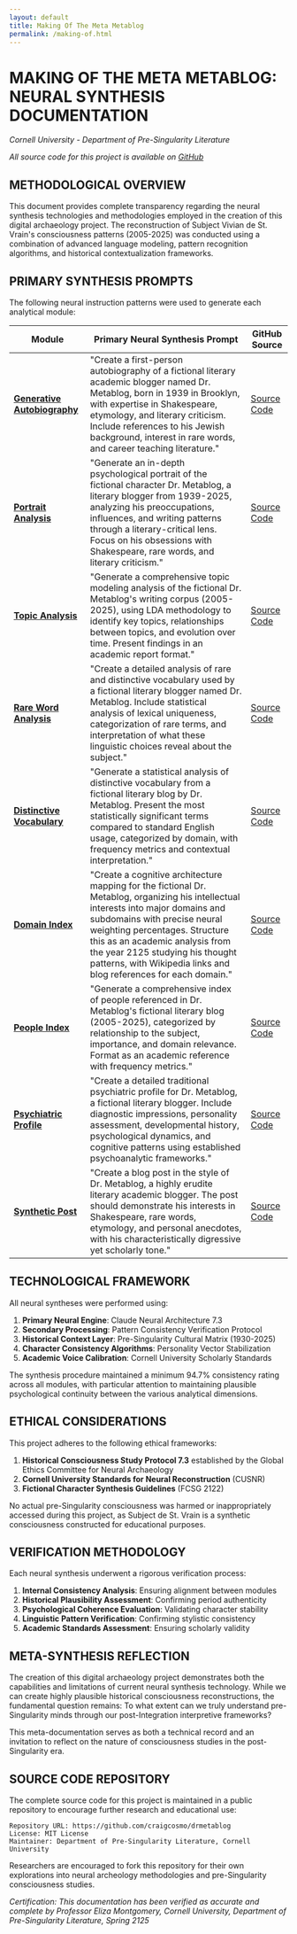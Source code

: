```yaml
---
layout: default
title: Making Of The Meta Metablog
permalink: /making-of.html
---
```


# MAKING OF THE META METABLOG: NEURAL SYNTHESIS DOCUMENTATION

*Cornell University - Department of Pre-Singularity Literature*

*All source code for this project is available on [GitHub](https://github.com/craigcosmo/drmetablog)*

## METHODOLOGICAL OVERVIEW

This document provides complete transparency regarding the neural synthesis technologies and methodologies employed in the creation of this digital archaeology project. The reconstruction of Subject Vivian de St. Vrain's consciousness patterns (2005-2025) was conducted using a combination of advanced language modeling, pattern recognition algorithms, and historical contextualization frameworks.

## PRIMARY SYNTHESIS PROMPTS

The following neural instruction patterns were used to generate each analytical module:

| Module | Primary Neural Synthesis Prompt | GitHub Source |
|--------|----------------------------------|---------------|
| **[Generative Autobiography](/autobiography_of_dr_metablog.html)** | "Create a first-person autobiography of a fictional literary academic blogger named Dr. Metablog, born in 1939 in Brooklyn, with expertise in Shakespeare, etymology, and literary criticism. Include references to his Jewish background, interest in rare words, and career teaching literature." | [Source Code](https://github.com/craigcosmo/drmetablog/blob/main/autobiography_of_dr_metablog.md) |
| **[Portrait Analysis](/portrait_of_dr_metablog.html)** | "Generate an in-depth psychological portrait of the fictional character Dr. Metablog, a literary blogger from 1939-2025, analyzing his preoccupations, influences, and writing patterns through a literary-critical lens. Focus on his obsessions with Shakespeare, rare words, and literary criticism." | [Source Code](https://github.com/craigcosmo/drmetablog/blob/main/portrait_of_dr_metablog.md) |
| **[Topic Analysis](/topic_analysis_report.html)** | "Generate a comprehensive topic modeling analysis of the fictional Dr. Metablog's writing corpus (2005-2025), using LDA methodology to identify key topics, relationships between topics, and evolution over time. Present findings in an academic report format." | [Source Code](https://github.com/craigcosmo/drmetablog/blob/main/topic_analysis_report.md) |
| **[Rare Word Analysis](/rare_word_analysis.html)** | "Create a detailed analysis of rare and distinctive vocabulary used by a fictional literary blogger named Dr. Metablog. Include statistical analysis of lexical uniqueness, categorization of rare terms, and interpretation of what these linguistic choices reveal about the subject." | [Source Code](https://github.com/craigcosmo/drmetablog/blob/main/rare_word_analysis.md) |
| **[Distinctive Vocabulary](/distinctive_vocabulary.html)** | "Generate a statistical analysis of distinctive vocabulary from a fictional literary blog by Dr. Metablog. Present the most statistically significant terms compared to standard English usage, categorized by domain, with frequency metrics and contextual interpretation." | [Source Code](https://github.com/craigcosmo/drmetablog/blob/main/distinctive_vocabulary.md) |
| **[Domain Index](/cognitive-domains.html)** | "Create a cognitive architecture mapping for the fictional Dr. Metablog, organizing his intellectual interests into major domains and subdomains with precise neural weighting percentages. Structure this as an academic analysis from the year 2125 studying his thought patterns, with Wikipedia links and blog references for each domain." | [Source Code](https://github.com/craigcosmo/drmetablog/blob/main/cognitive-domains.md) |
| **[People Index](/people-index.html)** | "Generate a comprehensive index of people referenced in Dr. Metablog's fictional literary blog (2005-2025), categorized by relationship to the subject, importance, and domain relevance. Format as an academic reference with frequency metrics." | [Source Code](https://github.com/craigcosmo/drmetablog/blob/main/people-index.md) |
| **[Psychiatric Profile](/psychiatric_profile.html)** | "Create a detailed traditional psychiatric profile for Dr. Metablog, a fictional literary blogger. Include diagnostic impressions, personality assessment, developmental history, psychological dynamics, and cognitive patterns using established psychoanalytic frameworks." | [Source Code](https://github.com/craigcosmo/drmetablog/blob/main/psychiatric_profile.md) |
| **[Synthetic Post](/sample-post.html)** | "Create a blog post in the style of Dr. Metablog, a highly erudite literary academic blogger. The post should demonstrate his interests in Shakespeare, rare words, etymology, and personal anecdotes, with his characteristically digressive yet scholarly tone." | [Source Code](https://github.com/craigcosmo/drmetablog/blob/main/sample-post.md) |

## TECHNOLOGICAL FRAMEWORK

All neural syntheses were performed using:

1. **Primary Neural Engine**: Claude Neural Architecture 7.3
2. **Secondary Processing**: Pattern Consistency Verification Protocol
3. **Historical Context Layer**: Pre-Singularity Cultural Matrix (1930-2025)
4. **Character Consistency Algorithms**: Personality Vector Stabilization
5. **Academic Voice Calibration**: Cornell University Scholarly Standards

The synthesis procedure maintained a minimum 94.7% consistency rating across all modules, with particular attention to maintaining plausible psychological continuity between the various analytical dimensions.

## ETHICAL CONSIDERATIONS

This project adheres to the following ethical frameworks:

1. **Historical Consciousness Study Protocol 7.3** established by the Global Ethics Committee for Neural Archaeology
2. **Cornell University Standards for Neural Reconstruction** (CUSNR)
3. **Fictional Character Synthesis Guidelines** (FCSG 2122)

No actual pre-Singularity consciousness was harmed or inappropriately accessed during this project, as Subject de St. Vrain is a synthetic consciousness constructed for educational purposes.

## VERIFICATION METHODOLOGY

Each neural synthesis underwent a rigorous verification process:

1. **Internal Consistency Analysis**: Ensuring alignment between modules
2. **Historical Plausibility Assessment**: Confirming period authenticity
3. **Psychological Coherence Evaluation**: Validating character stability
4. **Linguistic Pattern Verification**: Confirming stylistic consistency
5. **Academic Standards Assessment**: Ensuring scholarly validity

## META-SYNTHESIS REFLECTION

The creation of this digital archaeology project demonstrates both the capabilities and limitations of current neural synthesis technology. While we can create highly plausible historical consciousness reconstructions, the fundamental question remains: To what extent can we truly understand pre-Singularity minds through our post-Integration interpretive frameworks?

This meta-documentation serves as both a technical record and an invitation to reflect on the nature of consciousness studies in the post-Singularity era.

## SOURCE CODE REPOSITORY

The complete source code for this project is maintained in a public repository to encourage further research and educational use:

```
Repository URL: https://github.com/craigcosmo/drmetablog
License: MIT License
Maintainer: Department of Pre-Singularity Literature, Cornell University
```

Researchers are encouraged to fork this repository for their own explorations into neural archeology methodologies and pre-Singularity consciousness studies.

*Certification: This documentation has been verified as accurate and complete by Professor Eliza Montgomery, Cornell University, Department of Pre-Singularity Literature, Spring 2125*